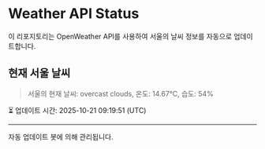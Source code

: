 
# Weather API Status

이 리포지토리는 OpenWeather API를 사용하여 서울의 날씨 정보를 자동으로 업데이트합니다.

## 현재 서울 날씨
> 서울의 현재 날씨: overcast clouds, 온도: 14.67°C, 습도: 54%

⏳ 업데이트 시간: 2025-10-21 09:19:51 (UTC)

---
자동 업데이트 봇에 의해 관리됩니다.
